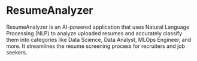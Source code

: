 # ResumeAnalyzer
ResumeAnalyzer is an AI-powered application that uses Natural Language Processing (NLP) to analyze uploaded resumes and accurately classify them into categories like Data Science, Data Analyst, MLOps Engineer, and more. It streamlines the resume screening process for recruiters and job seekers.

